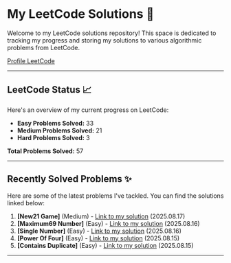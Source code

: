 # My LeetCode Solutions 🚀

Welcome to my LeetCode solutions repository! This space is dedicated to tracking my progress and storing my solutions to various algorithmic problems from LeetCode.

[Profile LeetCode](https://leetcode.com/u/L4yoos/)

---

## LeetCode Status 📈

Here's an overview of my current progress on LeetCode:
    
* **Easy Problems Solved:** 33
* **Medium Problems Solved:** 21
* **Hard Problems Solved:** 3
    
**Total Problems Solved:** 57
    

---

## Recently Solved Problems ✨

Here are some of the latest problems I've tackled. You can find the solutions linked below:
    
1.  **[New21 Game]** (Medium) - [Link to my solution](https://github.com/L4yoos/leetcode/blob/main/837_New21Game_Medium/Solution.java) (2025.08.17)
2.  **[Maximum69 Number]** (Easy) - [Link to my solution](https://github.com/L4yoos/leetcode/blob/main/1323_Maximum69Number_Easy/Solution.java) (2025.08.16)
3.  **[Single Number]** (Easy) - [Link to my solution](https://github.com/L4yoos/leetcode/blob/main/136_SingleNumber_Easy/Solution.java) (2025.08.16)
4.  **[Power Of Four]** (Easy) - [Link to my solution](https://github.com/L4yoos/leetcode/blob/main/342_PowerOfFour_Easy/Solution.java) (2025.08.15)
5.  **[Contains Duplicate]** (Easy) - [Link to my solution](https://github.com/L4yoos/leetcode/blob/main/217_ContainsDuplicate_Easy/Solution.java) (2025.08.15)
    
---
